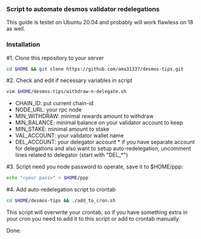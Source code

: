 ### Script to automate desmos validator redelegations
This guide is testet on Ubuntu 20.04 and probably will work flawless on 18 as well.

### Installation
#1. Clone this repository to your server
```sh
cd $HOME && git clone https://github.com/ama31337/desmos-tips.git
```
#2. Check and edit if necessary variables in script
```sh
vim $HOME/desmos-tips/withdraw-n-delegate.sh
```
- CHAIN_ID: put current chain-id
- NODE_URL: your rpc node
- MIN_WITHDRAW: minimal rewards amount to withdraw
- MIN_BALANCE: minimal balance on your validator account to keep
- MIN_STAKE: minimal amount to stake
- VAL_ACCOUNT: your validator wallet name
- DEL_ACCOUNT: your delegator account * if you have separate account for delegations and also want to setup auto-redelegation, uncomment lines related to delegator (start with "DEL_*")

#3. Script need you node password to operate, save it to $HOME/ppp:
```sh
echo "<your pass>" > $HOME/ppp
```

#4. Add auto-redelegation script to crontab
```sh
cd $HOME/desmos-tips && ./add_to_cron.sh
```
This script will overwrite your crontab, so if you have something extra in your cron you need to add it to this script or add to crontab manually.

Done.
